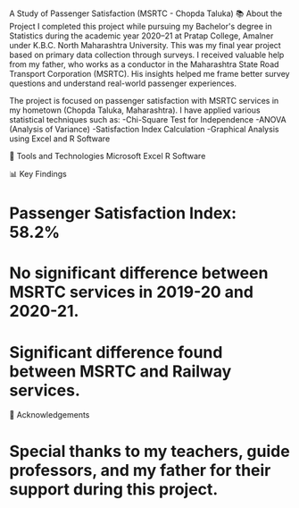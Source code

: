 A Study of Passenger Satisfaction (MSRTC - Chopda Taluka)
📚 About the Project
I completed this project while pursuing my Bachelor's degree in Statistics during the academic year 2020–21 at Pratap College, Amalner under K.B.C. North Maharashtra University.
This was my final year project based on primary data collection through surveys. I received valuable help from my father, who works as a conductor in the Maharashtra State Road Transport Corporation (MSRTC). 
His insights helped me frame better survey questions and understand real-world passenger experiences.

The project is focused on passenger satisfaction with MSRTC services in my hometown (Chopda Taluka, Maharashtra).
I have applied various statistical techniques such as:
-Chi-Square Test for Independence
-ANOVA (Analysis of Variance)
-Satisfaction Index Calculation
-Graphical Analysis using Excel and R Software

🔧 Tools and Technologies
Microsoft Excel
R Software

📊 Key Findings
# Passenger Satisfaction Index: 58.2%
# No significant difference between MSRTC services in 2019-20 and 2020-21.
# Significant difference found between MSRTC and Railway services.

🙏 Acknowledgements
# Special thanks to my teachers, guide professors, and my father for their support during this project.
